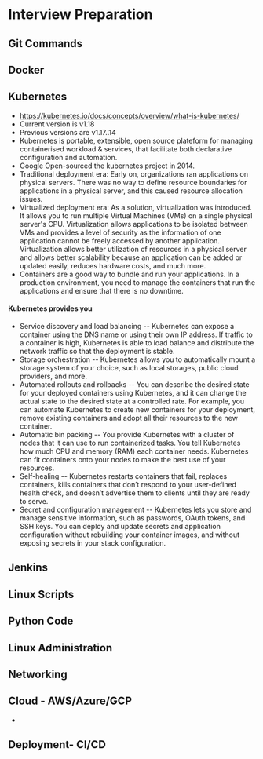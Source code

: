 # Interview Preparation

## Git Commands

## Docker

## Kubernetes
 - https://kubernetes.io/docs/concepts/overview/what-is-kubernetes/
 - Current version is v1.18
 - Previous versions are v1.17..14
 - Kubernetes is portable, extensible, open source plateform for managing containerised workload & services, that facilitate both declarative configuration and automation. 
 - Google Open-sourced the kubernetes project in 2014.
 - Traditional deployment era: Early on, organizations ran applications on physical servers. There was no way to define resource boundaries for applications in a physical server, and this caused resource allocation issues. 
 - Virtualized deployment era: As a solution, virtualization was introduced. It allows you to run multiple Virtual Machines (VMs) on a single physical server's CPU. Virtualization allows applications to be isolated between VMs and provides a level of security as the information of one application cannot be freely accessed by another application.
Virtualization allows better utilization of resources in a physical server and allows better scalability because an application can be added or updated easily, reduces hardware costs, and much more.
 - Containers are a good way to bundle and run your applications. In a production environment, you need to manage the containers that run the applications and ensure that there is no downtime.
 #### Kubernetes provides you 
 - Service discovery and load balancing
 -- Kubernetes can expose a container using the DNS name or using their own IP address. If traffic to a container is high, Kubernetes is able to load balance and distribute the network traffic so that the deployment is stable.
 - Storage orchestration 
 -- Kubernetes allows you to automatically mount a storage system of your choice, such as local storages, public cloud providers, and more.
 - Automated rollouts and rollbacks
 -- You can describe the desired state for your deployed containers using Kubernetes, and it can change the actual state to the desired state at a controlled rate. For example, you can automate Kubernetes to create new containers for your deployment, remove existing containers and adopt all their resources to the new container.
 - Automatic bin packing 
 -- You provide Kubernetes with a cluster of nodes that it can use to run containerized tasks. You tell Kubernetes how much CPU and memory (RAM) each container needs. Kubernetes can fit containers onto your nodes to make the best use of your resources.
 - Self-healing 
 -- Kubernetes restarts containers that fail, replaces containers, kills containers that don’t respond to your user-defined health check, and doesn’t advertise them to clients until they are ready to serve.
 - Secret and configuration management
 -- Kubernetes lets you store and manage sensitive information, such as passwords, OAuth tokens, and SSH keys. You can deploy and update secrets and application configuration without rebuilding your container images, and without exposing secrets in your stack configuration.
 
## Jenkins

## Linux Scripts

## Python Code

## Linux Administration 

## Networking

## Cloud - AWS/Azure/GCP
- 

## Deployment- CI/CD
